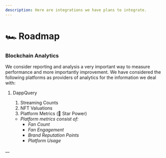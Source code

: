 ```yaml
---
description: Here are integrations we have plans to integrate.
---
```


# 🏎 Roadmap

### Blockchain Analytics

We consider reporting and analysis a very important way to measure performance and more importantly improvement. We have considered the following platforms as providers of analytics for the information we deal with:

1. DappQuery
   1. Streaming Counts
   2. NFT Valuations
   3. Platform Metrics \(🌟 Star Power\)

   * _Platform metrics consist of:_
     * _Fan Count_
     * _Fan Engagement_
     * _Brand Reputation Points_
     * _Platform Usage_

\_\_



